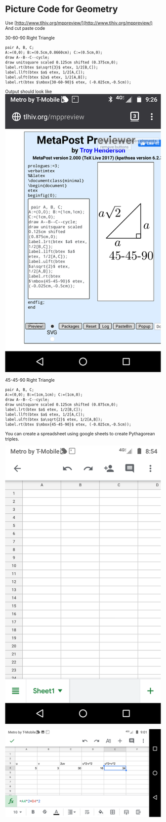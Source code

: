 # Picture Code for Geometry

Use [http://www.tlhiv.org/mppreview/](http://www.tlhiv.org/mppreview/)
And cut paste code

30-60-90 Right Triangle

    pair A, B, C;
    A:=(0,0); B:=(0.5cm,0.8660cm); C:=(0.5cm,0);
    draw A--B--C--cycle;
    draw unitsquare scaled 0.125cm shifted (0.375cm,0);
    label.rt(btex $a\sqrt{3}$ etex, 1/2[B,C]);
    label.llft(btex $a$ etex, 1/2[A,C]);
    label.ulft(btex $2a$ etex, 1/2[A,B]);
    label.rt(btex $\mbox{30-60-90}$ etex, (-0.025cm,-0.5cm));

Output should look like
![Metapost Previewer](Screenshot_20200401-212607.png)

45-45-90 Right Triangle

    pair A, B, C;
    A:=(0,0); B:=(1cm,1cm); C:=(1cm,0);
    draw A--B--C--cycle;
    draw unitsquare scaled 0.125cm shifted (0.875cm,0);
    label.lrt(btex $a$ etex, 1/2[B,C]);
    label.llft(btex $a$ etex, 1/2[A,C]);
    label.ulft(btex $a\sqrt{2}$ etex, 1/2[A,B]);
    label.rt(btex $\mbox{45-45-90}$ etex, (-0.025cm,-0.5cm));

You can create a spreadsheet using google sheets to create
Pythagorean triples.

![Screenshot 1](Screenshot_20200401-205417.png)

![Screenshot 2](Screenshot_20200401-210146.png)
